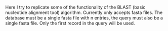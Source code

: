 Here I try to replicate some of the functionality of the BLAST (basic nucleotide alignment tool) algorithm.
Currently only accepts fasta files. The database must be a single fasta file with n entries, the query must also be a single fasta file. Only the first record in the query will be used. 
